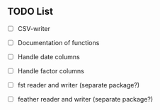 


TODO List
-------------------------------------------------------------------------------

- [ ] CSV-writer
- [ ] Documentation of functions
- [ ] Handle date columns
- [ ] Handle factor columns
- [ ] fst reader and writer (separate package?)
- [ ] feather reader and writer (separate package?)

